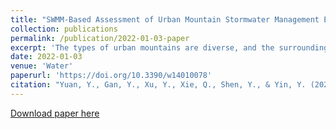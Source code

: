 ```yaml
---
title: "SWMM-Based Assessment of Urban Mountain Stormwater Management Effects under Different LID Scenarios"
collection: publications
permalink: /publication/2022-01-03-paper
excerpt: 'The types of urban mountains are diverse, and the surrounding environment is complex. The conditions of runoff generation and convergence in different regions of the same mountain vary. Using the Lijia Mountain in China’s Nanjing City as a case study, this study investigates the effects of such mountain-region-based LID (Low Impact Development) systems. Based on the hydrological analysis of this mountain region, SWMM (Storm Water Management Model) software is used to model and compare the runoff control effects of two LID systems schemes, namely segmental detention and retention and terminal detention and retention. The study’s findings demonstrate that the terminal detention and retention scheme can effectively delay the time of peak flooding and partly reduce peak discharge. In contrast, the segmental detention and retention scheme has a limited delay effect on flood peaks but significantly reduces the peak discharge. This research breaks through the limitations of the previous construction of a single LID scheme for mountainous regions in built-up urban areas. It serves as a theoretical model and technical reference for selecting LID scenarios in response to different mountain conditions.'
date: 2022-01-03
venue: 'Water'
paperurl: 'https://doi.org/10.3390/w14010078'
citation: "Yuan, Y., Gan, Y., Xu, Y., Xie, Q., Shen, Y., & Yin, Y. (2022). SWMM-based assessment of urban mountain stormwater management effects under different LID scenarios. Water, 14(1), 78."
---
```


[Download paper here](http://sealxuyh.github.io/files/water-14-00078-v2.pdf)
